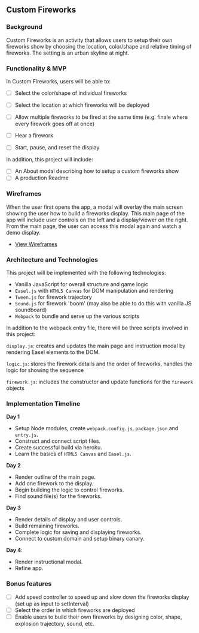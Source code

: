 ## Custom Fireworks

### Background

Custom Fireworks is an activity that allows users to setup their own fireworks show by choosing the location, color/shape and relative timing of fireworks. The setting is an urban skyline at night.

### Functionality & MVP  

In Custom Fireworks, users will be able to:

- [ ] Select the color/shape of individual fireworks
- [ ] Select the location at which fireworks will be deployed
- [ ] Allow multiple fireworks to be fired at the same time (e.g. finale where every firework goes off at once)
- [ ] Hear a firework
- [ ] Start, pause, and reset the display


In addition, this project will include:

- [ ] An About modal describing how to setup a custom fireworks show
- [ ] A production Readme

### Wireframes

When the user first opens the app, a modal will overlay the main screen showing the user how to build a fireworks display. This main page of the app will include user controls on the left and a display/viewer on the right. From the main page, the user can access this modal again and watch a demo display.  

- [View Wireframes][wireframes]

[wireframes]: wireframes


### Architecture and Technologies

This project will be implemented with the following technologies:

- Vanilla JavaScript for overall structure and game logic
- `Easel.js` with `HTML5 Canvas` for DOM manipulation and rendering
- `Tween.js` for firework trajectory
- `Sound.js` for firework 'boom' (may also be able to do this with vanilla JS soundboard)
- `Webpack` to bundle and serve up the various scripts

In addition to the webpack entry file, there will be three scripts involved in this project:

`display.js`: creates and updates the main page and instruction modal by rendering  Easel elements to the DOM.

`logic.js`: stores the firework details and the order of fireworks, handles the logic for showing the sequence  

`firework.js`: includes the constructor and update functions for the `firework` objects

### Implementation Timeline

**Day 1**

- Setup Node modules, create `webpack.config.js`, `package.json` and `entry.js`.
- Construct and connect script files.  
- Create successful build via heroku.
- Learn the basics of `HTML5 Canvas` and `Easel.js`.

**Day 2**

- Render outline of the main page.
- Add one firework to the display.
- Begin building the logic to control fireworks.
- Find sound file(s) for the fireworks.

**Day 3**

- Render details of display and user controls.
- Build remaining fireworks.
- Complete logic for saving and displaying fireworks.
- Connect to custom domain and setup binary canary.

**Day 4**:

- Render instructional modal.
- Refine app.


### Bonus features

- [ ] Add speed controller to speed up and slow down the fireworks display (set up as input to setInterval)
- [ ] Select the order in which fireworks are deployed
- [ ] Enable users to build their own fireworks by designing color, shape, explosion trajectory, sound, etc.
